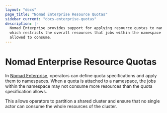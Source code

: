 ```yaml
---
layout: "docs"
page_title: "Nomad Enterprise Resource Quotas"
sidebar_current: "docs-enterprise-quotas"
description: |-
  Nomad Enterprise provides support for applying resource quotas to namespaces
  which restricts the overall resources that jobs within the namespace are
  allowed to consume.
---
```


# Nomad Enterprise Resource Quotas

In [Nomad Enterprise](https://www.hashicorp.com/products/nomad/), operators can
define quota specifications and apply them to namespaces. When a quota is
attached to a namespace, the jobs within the namespace may not consume more
resources than the quota specification allows.

This allows operators to partition a shared cluster and ensure that no single
actor can consume the whole resources of the cluster. 
